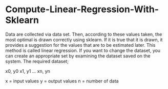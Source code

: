 # Compute-Linear-Regression-With-Sklearn

Data are collected via data set. Then, according to these values taken, the most optimal is drawn correctly using sklearn. If it is true that it is drawn, it provides a suggestion for the values that are to be estimated later. This method is called linear regression. If you want to change the dataset, you can create an appropriate set by examining the dataset saved on the system. The required dataset;

x0, y0
x1, y1
...
xn, yn

x = input values
y = output values
n = number of data
